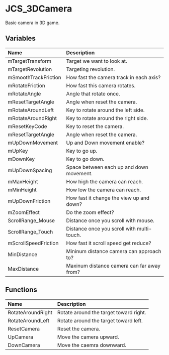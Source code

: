 # JCS_3DCamera

Basic camera in 3D game.

## Variables

| Name | Description |
|:---|:---|
| mTargetTransform | Target we want to look at. |
| mTargetRevolution | Targeting revolution. |
| mSmoothTrackFriction | How fast the camera track in each axis? |
| mRotateFriction | How fast this camera rotates. |
| mRotateAngle | Angle that rotate once. |
| mResetTargetAngle | Angle when reset the camera. |
| mRotateAroundLeft | Key to rotate around the left side. |
| mRotateAroundRight | Key to rotate around the right side. |
| mResetKeyCode | Key to reset the camera. |
| mResetTargetAngle | Angle when reset the camera. |
| mUpDownMovement | Up and Down movement enable? |
| mUpKey | Key to go up. |
| mDownKey | Key to go down. |
| mUpDownSpacing | Space between each up and down movement. |
| mMaxHeight | How high the camera can reach. |
| mMinHeight | How low the camera can reach. |
| mUpDownFriction | How fast it change the view up and down? |
| mZoomEffect | Do the zoom effect? |
| ScrollRange_Mouse | Distance once you scroll with mouse. |
| ScrollRange_Touch | Distance once you scroll with multi-touch. |
| mScrollSpeedFriction | How fast it scroll speed get reduce? |
| MinDistance | Mininum distance camera can approach to? |
| MaxDistance | Maxinum distance camera can far away from? |

## Functions

| Name | Description |
|:---|:---|
| RotateAroundRight | Rotate around the target toward right. |
| RotateAroundLeft | Rotate around the target toward left. |
| ResetCamera | Reset the camera. |
| UpCamera | Move the camera upward. |
| DownCamera | Move the caemra downward. |
